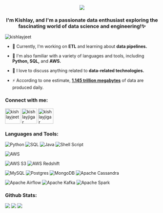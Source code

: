 <div align="center">
    <img src="https://imgur.com/BtTpfP2.gif" align="center"/>
</div> 

### <div align="center">I'm Kishlay, and I'm a passionate data enthusiast exploring the fascinating world of data science and engineering!✨</div>  

<p align="left"> <img src="https://komarev.com/ghpvc/?username=kishlayjeet&label=Profile%20views&color=0e75b6&style=flat" alt="kishlayjeet" /> </p>

- 🔭 Currently, I'm working on **ETL** and learning about **data pipelines.** 

- 🌱 I'm also familiar with a variety of languages and tools, including **Python, SQL,** and **AWS.**                                                                                                                                        

- 💬 I love to discuss anything related to **data-related technologies.**

- ⚡️ According to one estimate, **[1.145 trillion megabytes](https://techjury.net/blog/how-much-data-is-created-every-day/)** of data are produced daily.

### <h3 align="left">Connect with me:</h3>
<p align="left">
<a href="https://linkedin.com/in/kishlayjeet" target="blank"><img align="center" width="50" src="https://img.icons8.com/color/144/null/linkedin.png" alt="kishlayjeet"/></a>
<a href="https://instagram.com/kishlayjigar" target="blank"><img align="center" width="50" src="https://img.icons8.com/color-glass/144/null/instagram-new.png" alt="kishlayjigar"/></a>
<a href="https://twitter.com/kishlayjigar" target="blank"><img align="center" width="50" src="https://img.icons8.com/color/144/null/twitter-squared.png" alt="kishlayjigar"/></a>
    

### <h3 align="left">Languages and Tools:</h3>

![Python](https://img.shields.io/badge/Python-3670A0?style=for-the-badge&logo=python&logoColor=ffdd54) 
![SQL](https://img.shields.io/badge/SQL-3670A0?style=for-the-badge&logo=sql&logoColor=ffdd54) 
![Java](https://img.shields.io/badge/Java-%23ED8B00?style=for-the-badge&logo=java&logoColor=white) 
![Shell Script](https://img.shields.io/badge/Shell_Script-%23121011?style=for-the-badge&logo=gnu-bash&logoColor=white) 

![AWS](https://img.shields.io/badge/AWS-%23FF9900?style=for-the-badge&logo=amazon-aws&logoColor=white) 

![AWS S3](https://img.shields.io/badge/AWS_S3-%23FF9900?style=for-the-badge&logo=amazon-s3&logoColor=white) 
![AWS Redshift](https://img.shields.io/badge/AWS_Redshift-%23FF9900?style=for-the-badge&logo=amazon-aws&logoColor=white) 

![MySQL](https://img.shields.io/badge/MySQL-%2300f?style=for-the-badge&logo=mysql&logoColor=white) 
![Postgres](https://img.shields.io/badge/PostgreSQL-%23316192?style=for-the-badge&logo=postgresql&logoColor=white) 
![MongoDB](https://img.shields.io/badge/MongoDB-%234ea94b?style=for-the-badge&logo=mongodb&logoColor=white) 
![Apache Cassandra](https://img.shields.io/badge/Apache_Cassandra-%233F4F75?style=for-the-badge&logo=Apache%20Cassandra&logoColor=white) 

![Apache Airflow](https://img.shields.io/badge/Apache_Airflow-017CEE?style=for-the-badge&logo=Apache%20Airflow&logoColor=white) 
![Apache Kafka](https://img.shields.io/badge/Apache_Kafka-%23121011?style=for-the-badge&logo=Apache%20Kafka&logoColor=white)
![Apache Spark](https://img.shields.io/badge/Apache_Spark-017CEE?style=for-the-badge&logo=Apache%20Spark&logoColor=white) 


### <h3 align="left">Github Stats:</h3>  

![](http://github-profile-summary-cards.vercel.app/api/cards/profile-details?username=kishlayjeet&theme=github)
![](http://github-profile-summary-cards.vercel.app/api/cards/repos-per-language?username=kishlayjeet&theme=github)
![](http://github-profile-summary-cards.vercel.app/api/cards/most-commit-language?username=kishlayjeet&theme=github)

<!--<a href=#><img src="./contributions.svg"></a>-->
